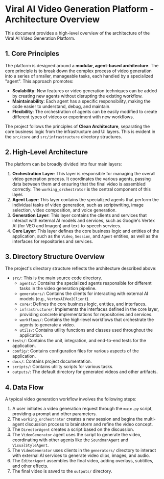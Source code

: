 # Viral AI Video Generation Platform - Architecture Overview

This document provides a high-level overview of the architecture of the Viral AI Video Generation Platform.

## 1. Core Principles

The platform is designed around a **modular, agent-based architecture**. The core principle is to break down the complex process of video generation into a series of smaller, manageable tasks, each handled by a specialized "agent". This approach promotes:

*   **Scalability**: New features or video generation techniques can be added by creating new agents without disrupting the existing workflow.
*   **Maintainability**: Each agent has a specific responsibility, making the code easier to understand, debug, and maintain.
*   **Flexibility**: The orchestration of agents can be easily modified to create different types of videos or experiment with new workflows.

The project follows the principles of **Clean Architecture**, separating the core business logic from the infrastructure and UI layers. This is evident in the `src/core` and `src/infrastructure` directory structures.

## 2. High-Level Architecture

The platform can be broadly divided into four main layers:

1.  **Orchestration Layer**: This layer is responsible for managing the overall video generation process. It coordinates the various agents, passing data between them and ensuring that the final video is assembled correctly. The `working_orchestrator` is the central component of this layer.
2.  **Agent Layer**: This layer contains the specialized agents that perform the individual tasks of video generation, such as scriptwriting, image selection, video composition, and voice generation.
3.  **Generation Layer**: This layer contains the clients and services that interact with external AI models and services, such as Google's Vertex AI (for VEO and Imagen) and text-to-speech services.
4.  **Core Layer**: This layer defines the core business logic and entities of the application, such as the `Video`, `Session`, and `Agent` entities, as well as the interfaces for repositories and services.

## 3. Directory Structure Overview

The project's directory structure reflects the architecture described above:

*   `src/`: This is the main source code directory.
    *   `agents/`: Contains the specialized agents responsible for different tasks in the video generation pipeline.
    *   `generators/`: Contains the clients for interacting with external AI models (e.g., `VertexAIVeo2Client`).
    *   `core/`: Defines the core business logic, entities, and interfaces.
    *   `infrastructure/`: Implements the interfaces defined in the core layer, providing concrete implementations for repositories and services.
    *   `workflows/`: Contains the high-level workflows that orchestrate the agents to generate a video.
    *   `utils/`: Contains utility functions and classes used throughout the application.
*   `tests/`: Contains the unit, integration, and end-to-end tests for the application.
*   `config/`: Contains configuration files for various aspects of the application.
*   `docs/`: Contains project documentation.
*   `scripts/`: Contains utility scripts for various tasks.
*   `outputs/`: The default directory for generated videos and other artifacts.

## 4. Data Flow

A typical video generation workflow involves the following steps:

1.  A user initiates a video generation request through the `main.py` script, providing a prompt and other parameters.
2.  The `working_orchestrator` creates a new session and begins the multi-agent discussion process to brainstorm and refine the video concept.
3.  The `DirectorAgent` creates a script based on the discussion.
4.  The `VideoGenerator` agent uses the script to generate the video, coordinating with other agents like the `SoundmanAgent` and `VisualStyleAgent`.
5.  The `VideoGenerator` uses clients in the `generators/` directory to interact with external AI services to generate video clips, images, and audio.
6.  The `EditorAgent` assembles the final video, adding overlays, subtitles, and other effects.
7.  The final video is saved to the `outputs/` directory. 